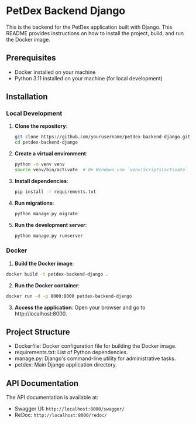# PetDex Backend Django

This is the backend for the PetDex application built with Django. This README provides instructions on how to install the project, build, and run the Docker image.

## Prerequisites

- Docker installed on your machine
- Python 3.11 installed on your machine (for local development)

## Installation

### Local Development

1. **Clone the repository**:
   ```sh
   git clone https://github.com/yourusername/petdex-backend-django.git
   cd petdex-backend-django
   ```

2. **Create a virtual environment**:
    ```sh
    python -m venv venv
    source venv/bin/activate  # On Windows use `venv\Scripts\activate`
    ```

3. **Install dependencies**:
    ```sh
    pip install -r requirements.txt
    ```

4. **Run migrations**:
    ```sh
    python manage.py migrate
    ```

5. **Run the development server**:
    ```sh
    python manage.py runserver
    ```

### Docker

1. **Build the Docker image**:
```sh
docker build -t petdex-backend-django .
```

2. **Run the Docker container**:
```sh
docker run -d -p 8000:8000 petdex-backend-django
```

3. **Access the application**: Open your browser and go to http://localhost:8000.

## Project Structure

* Dockerfile: Docker configuration file for building the Docker image.
* requirements.txt: List of Python dependencies.
* manage.py: Django's command-line utility for administrative tasks.
* petdex: Main Django application directory.

## API Documentation

The API documentation is available at:

* Swagger UI: `http://localhost:8000/swagger/`
* ReDoc: `http://localhost:8000/redoc/`